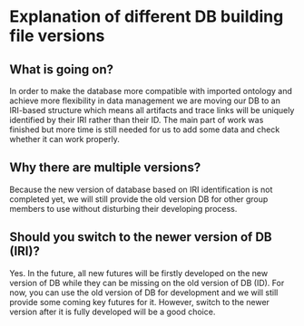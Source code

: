 # Explanation of different DB building file versions



## What is going on?
In order to make the database more compatible with imported ontology and achieve more flexibility in data management we are moving our DB to an IRI-based structure which means all artifacts and trace links will be uniquely identified by their IRI rather than their ID. The main part of work was finished but more time is still needed for us to add some data and check whether it can work properly.
## Why there are multiple versions?
Because the new version of database based on IRI identification is not completed yet, we will still provide the old version DB for other group members to use without disturbing their developing process.
## Should you switch to the newer version of DB (IRI)?
Yes. In the future, all new futures will be firstly developed on the new version of DB while they can be missing on the old version of DB (ID). For now, you can use the old version of DB for development and we will still provide some coming key futures for it. However, switch to the newer version after it is fully developed will be a good choice.
